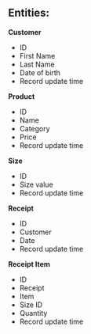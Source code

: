 ## Entities:

**Customer**
- ID
- First Name
- Last Name
- Date of birth
- Record update time

**Product**
- ID
- Name
- Category
- Price
- Record update time

**Size**
- ID
- Size value
- Record update time

**Receipt**
- ID
- Customer
- Date
- Record update time

**Receipt Item**
- ID
- Receipt
- Item
- Size ID
- Quantity
- Record update time